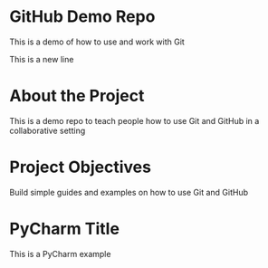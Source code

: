 # GitHub Demo Repo
This is a demo of how to use and work with Git

This is a new line

# About the Project
This is a demo repo to teach people how to use Git and GitHub in a collaborative setting

# Project Objectives
Build simple guides and examples on how to use Git and GitHub

# PyCharm Title
This is a PyCharm example